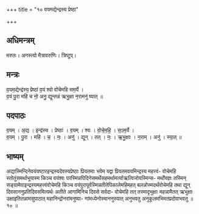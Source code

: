+++
title = "१० वयमद्येन्द्रस्य प्रेष्ठा"

+++
## अधिमन्त्रम्
मरुतः। अगस्त्यो मैत्रावरुणिः। त्रिष्टुप्।

## मन्त्रः
व॒यम॒द्येन्द्र॑स्य॒ प्रेष्ठा॑ व॒यं श्वो वो॑चेमहि सम॒र्ये ।  
व॒यं पु॒रा महि॑ च नो॒ अनु॒ द्यून्तन्न॑ ऋभु॒क्षा न॒रामनु॑ ष्यात् ॥

## पदपाठः
व॒यम् । अ॒द्य । इन्द्र॑स्य । प्रेष्ठाः॑ । व॒यम् । श्वः । वो॒चे॒म॒हि॒ । स॒ऽम॒र्ये ।  
व॒यम् । पु॒रा । महि॑ । च॒ । नः॒ । अनु॑ । द्यून् । तत् । नः॒ । ऋ॒भु॒क्षाः । न॒राम् । अनु॑ । स्या॒त् ॥

## भाष्यम्
अद्यास्मिन्दिनेवयंयष्टारइन्द्रस्यदेवस्यप्रेष्ठाः प्रियतमाः भवेम यद्वा प्रियतमवयमिन्द्रस्य महत्त्वं- वोचेमहि स्तोतुंसमर्थाभूयास्म किञ्च वयंश्वः परस्मिन्नपिदिनेसमर्थेसहमर्थामर्त्याऋत्विजोयस्मिन्स- मर्थोयज्ञः तस्मिन् सङ्ग्रामेवाइन्द्रस्यमहत्त्वंवोचेमहि किञ्च वयंपुरापूर्वस्मिन्नतीतेपिकालेमहिमहत् बलन्नोस्मदर्थंवोचेमहि तथा द्यून् दिवसाननुप्रतिदिवसमित्यर्थः अतीते आगामिनिच दिवसे सर्वदा- वोचेमहि तत् तस्मादृभुक्षाः महन्नामैतत् ऋभुक्षाः उक्षाइतितन्नामसुपाठात् महानिन्द्रोनरांमनुष्या- णांमध्येनोस्माननुस्यात् अनुभवतु अनुकूलमभिमतप्रदोवाभवतु ॥ १० ॥